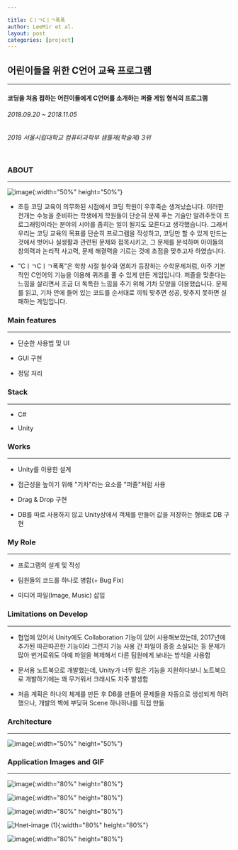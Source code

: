 ```yaml
---

title: CㅣㄱCㅣㄱ폭폭
author: LeeMir et al.
layout: post
categories: [project]
---
```

## 어린이들을 위한 C언어 교육 프로그램
- - -
#### 코딩을 처음 접하는 어린이들에게 C언어를 소개하는 퍼즐 게임 형식의 프로그램

###### 2018.09.20 ~ 2018.11.05 

_2018 서울시립대학교 컴퓨터과학부 셈틀제(학술제) 3위_

<br/>

### ABOUT

***

![image](https://user-images.githubusercontent.com/42960217/102470753-b7092000-4097-11eb-8ce0-5b33a77773a4.png){:width="50%" height="50%"}

- 초등 코딩 교육이 의무화된 시점에서 코딩 학원이 우후죽순 생겨났습니다. 이러한 전개는 수능을 준비하는 학생에게 학원들이 단순히 문제 푸는 기술만 알려주듯이 프로그래밍이라는 분야의 시야를 좁히는 일이 될지도 모른다고 생각했습니다. 그래서 우리는 코딩 교육의 목표를 단순히 프로그램을 작성하고, 코딩만 할 수 있게 만드는 것에서 벗어나 실생활과 관련된 문제와 접목시키고, 그 문제를 분석하며 아이들의 창의력과 논리적 사고력, 문제 해결력을 기르는 것에 초점을 맞추고자 하였습니다.

- "CㅣㄱCㅣㄱ폭폭"은 학창 시절 철수와 영희가 등장하는 수학문제처럼, 아주 기본적인 C언어의 기능을 이용해 퀴즈를 풀 수 있게 만든 게임입니다. 퍼즐을 맞춘다는 느낌을 살리면서 조금 더 독특한 느낌을 주기 위해 기차 모양을 이용했습니다. 문제를 읽고, 기차 안에 들어 있는 코드를 순서대로 끼워 맞추면 성공, 맞추지 못하면 실패하는 게임입니다.



### Main features

***

- 단순한 사용법 및 UI

- GUI 구현

- 정답 처리



### Stack

***

- C#

- Unity



### Works

***

- Unity를 이용한 설계

- 접근성을 높이기 위해 "기차"라는 요소를 "퍼즐"처럼 사용

- Drag & Drop 구현

- DB를 따로 사용하지 않고 Unity상에서 객체를 만들어 값을 저장하는 형태로 DB 구현




### My Role

------

- 프로그램의 설계 및 작성

- 팀원들의 코드를 하나로 병합(+ Bug Fix)

- 미디어 파일(Image, Music) 삽입



### Limitations on Develop

------

- 협업에 있어서 Unity에도 Collaboration 기능이 있어 사용해보았는데, 2017년에 추가된 따끈따끈한 기능이라 그런지 기능 사용 간 파일이 종종 소실되는 등 문제가 많아 번거로워도 아예 파일을 복제해서 다른 팀원에게 보내는 방식을 사용함

- 문서용 노트북으로 개발했는데, Unity가 너무 많은 기능을 지원하다보니 노트북으로 개발하기에는 꽤 무거워서 크래시도 자주 발생함

- 처음 계획은 하나의 체계를 만든 후 DB를 만들어 문제들을 자동으로 생성되게 하려했으나, 개발의 벽에 부딪혀 Scene 하나하나를 직접 만듦




### Architecture

***



![image](https://user-images.githubusercontent.com/42960217/102469005-98098e80-4095-11eb-9473-39e324cf5aea.png){:width="50%" height="50%"}



### Application Images and GIF

***
![image](https://user-images.githubusercontent.com/42960217/102491867-2c82e980-40b4-11eb-8e95-9c095fd8c684.png){:width="80%" height="80%"}

![image](https://user-images.githubusercontent.com/42960217/102491333-5e478080-40b3-11eb-86c0-e1b045178e66.png){:width="80%" height="80%"}

![image](https://user-images.githubusercontent.com/42960217/102472102-4e22a780-4099-11eb-8ba4-339c272ff04a.png){:width="80%" height="80%"}

![Hnet-image (1)](https://user-images.githubusercontent.com/42960217/102490575-5dfab580-40b2-11eb-8956-80be1c652e72.gif){:width="80%" height="80%"}

![image](https://user-images.githubusercontent.com/42960217/102491772-0b21fd80-40b4-11eb-9b16-feec373d9dcc.png){:width="80%" height="80%"}
